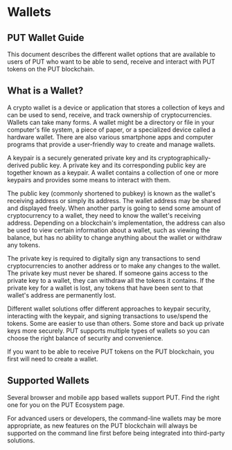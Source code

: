 # Wallets

## PUT Wallet Guide

This document describes the different wallet options that are available to users of PUT who want to be able to send, receive and interact with PUT tokens on the PUT blockchain.

## What is a Wallet?

A crypto wallet is a device or application that stores a collection of keys and can be used to send, receive, and track ownership of cryptocurrencies. Wallets can take many forms. A wallet might be a directory or file in your computer's file system, a piece of paper, or a specialized device called a hardware wallet. There are also various smartphone apps and computer programs that provide a user-friendly way to create and manage wallets.

A keypair is a securely generated private key and its cryptographically-derived public key. A private key and its corresponding public key are together known as a keypair. A wallet contains a collection of one or more keypairs and provides some means to interact with them.

The public key (commonly shortened to pubkey) is known as the wallet's receiving address or simply its address. The wallet address may be shared and displayed freely. When another party is going to send some amount of cryptocurrency to a wallet, they need to know the wallet's receiving address. Depending on a blockchain's implementation, the address can also be used to view certain information about a wallet, such as viewing the balance, but has no ability to change anything about the wallet or withdraw any tokens.

The private key is required to digitally sign any transactions to send cryptocurrencies to another address or to make any changes to the wallet. The private key must never be shared. If someone gains access to the private key to a wallet, they can withdraw all the tokens it contains. If the private key for a wallet is lost, any tokens that have been sent to that wallet's address are permanently lost.

Different wallet solutions offer different approaches to keypair security, interacting with the keypair, and signing transactions to use/spend the tokens. Some are easier to use than others. Some store and back up private keys more securely. PUT supports multiple types of wallets so you can choose the right balance of security and convenience.

If you want to be able to receive PUT tokens on the PUT blockchain, you first will need to create a wallet.

## Supported Wallets

Several browser and mobile app based wallets support PUT. Find the right one for you on the PUT Ecosystem page.

For advanced users or developers, the command-line wallets may be more appropriate, as new features on the PUT blockchain will always be supported on the command line first before being integrated into third-party solutions.
